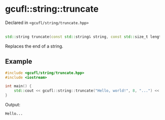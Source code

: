 # gcufl::string::truncate
Declared in `<gcufl/string/truncate.hpp>`
<br/><br/>
```cpp
std::string truncate(const std::string& string, const std::size_t length, const std::string& suffix = "") noexcept;
```
Replaces the end of a string.
## Example
```cpp
#include <gcufl/string/truncate.hpp>
#include <iostream>

int main() {
	std::cout << gcufl::string::truncate("Hello, world!", 8, "...") << '\n';
}
```
Output:
```
Hello...
```
